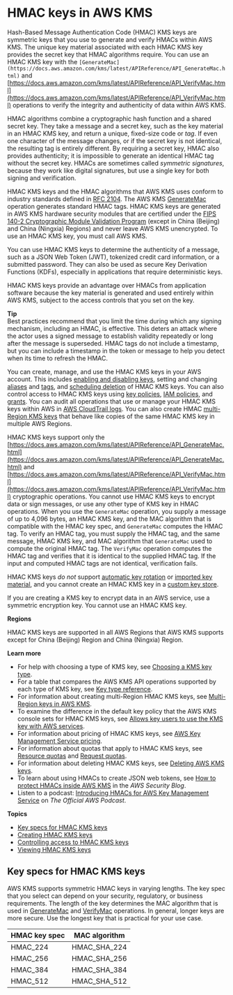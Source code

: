 # HMAC keys in AWS KMS<a name="hmac"></a>

Hash\-Based Message Authentication Code \(HMAC\) KMS keys are symmetric keys that you use to generate and verify HMACs within AWS KMS\. The unique key material associated with each HMAC KMS key provides the secret key that HMAC algorithms require\. You can use an HMAC KMS key with the `[GenerateMac](https://docs.aws.amazon.com/kms/latest/APIReference/API_GenerateMac.html)` and [https://docs.aws.amazon.com/kms/latest/APIReference/API_VerifyMac.html](https://docs.aws.amazon.com/kms/latest/APIReference/API_VerifyMac.html) operations to verify the integrity and authenticity of data within AWS KMS\.

HMAC algorithms combine a cryptographic hash function and a shared secret key\. They take a message and a secret key, such as the key material in an HMAC KMS key, and return a unique, fixed\-size code or *tag*\. If even one character of the message changes, or if the secret key is not identical, the resulting tag is entirely different\. By requiring a secret key, HMAC also provides authenticity; it is impossible to generate an identical HMAC tag without the secret key\. HMACs are sometimes called *symmetric signatures*, because they work like digital signatures, but use a single key for both signing and verification\.

HMAC KMS keys and the HMAC algorithms that AWS KMS uses conform to industry standards defined in [RFC 2104](https://datatracker.ietf.org/doc/html/rfc2104)\. The AWS KMS [GenerateMac](https://docs.aws.amazon.com/kms/latest/APIReference/API_GenerateMac.html) operation generates standard HMAC tags\. HMAC KMS keys are generated in AWS KMS hardware security modules that are certified under the [FIPS 140\-2 Cryptographic Module Validation Program](https://csrc.nist.gov/projects/cryptographic-module-validation-program/certificate/4177) \(except in China \(Beijing\) and China \(Ningxia\) Regions\) and never leave AWS KMS unencrypted\. To use an HMAC KMS key, you must call AWS KMS\.

You can use HMAC KMS keys to determine the authenticity of a message, such as a JSON Web Token \(JWT\), tokenized credit card information, or a submitted password\. They can also be used as secure Key Derivation Functions \(KDFs\), especially in applications that require deterministic keys\.

HMAC KMS keys provide an advantage over HMACs from application software because the key material is generated and used entirely within AWS KMS, subject to the access controls that you set on the key\.

**Tip**  
Best practices recommend that you limit the time during which any signing mechanism, including an HMAC, is effective\. This deters an attack where the actor uses a signed message to establish validity repeatedly or long after the message is superseded\. HMAC tags do not include a timestamp, but you can include a timestamp in the token or message to help you detect when its time to refresh the HMAC\. 

You can create, manage, and use the HMAC KMS keys in your AWS account\. This includes [enabling and disabling keys](enabling-keys.md), setting and changing [aliases](kms-alias.md) and [tags](tagging-keys.md), and [scheduling deletion](deleting-keys.md) of HMAC KMS keys\. You can also control access to HMAC KMS keys using [key policies](hmac-authz.md), [IAM policies](iam-policies.md), and [grants](grants.md)\. You can audit all operations that use or manage your HMAC KMS keys within AWS in [AWS CloudTrail logs](logging-using-cloudtrail.md)\. You can also create HMAC [multi\-Region KMS keys](multi-region-keys-overview.md) that behave like copies of the same HMAC KMS key in multiple AWS Regions\. 

HMAC KMS keys support only the [https://docs.aws.amazon.com/kms/latest/APIReference/API_GenerateMac.html](https://docs.aws.amazon.com/kms/latest/APIReference/API_GenerateMac.html) and [https://docs.aws.amazon.com/kms/latest/APIReference/API_VerifyMac.html](https://docs.aws.amazon.com/kms/latest/APIReference/API_VerifyMac.html) cryptographic operations\. You cannot use HMAC KMS keys to encrypt data or sign messages, or use any other type of KMS key in HMAC operations\. When you use the `GenerateMac` operation, you supply a message of up to 4,096 bytes, an HMAC KMS key, and the MAC algorithm that is compatible with the HMAC key spec, and `GenerateMac` computes the HMAC tag\. To verify an HMAC tag, you must supply the HMAC tag, and the same message, HMAC KMS key, and MAC algorithm that `GenerateMac` used to compute the original HMAC tag\. The `VerifyMac` operation computes the HMAC tag and verifies that it is identical to the supplied HMAC tag\. If the input and computed HMAC tags are not identical, verification fails\. 

HMAC KMS keys *do not* support [automatic key rotation](rotate-keys.md) or [imported key material](importing-keys.md), and you cannot create an HMAC KMS key in a [custom key store](custom-key-store-overview.md)\.

If you are creating a KMS key to encrypt data in an AWS service, use a symmetric encryption key\. You cannot use an HMAC KMS key\. 

**Regions**

HMAC KMS keys are supported in all AWS Regions that AWS KMS supports except for China \(Beijing\) Region and China \(Ningxia\) Region\.

**Learn more**
+ For help with choosing a type of KMS key, see [Choosing a KMS key type](key-types.md#symm-asymm-choose)\.
+ For a table that compares the AWS KMS API operations supported by each type of KMS key, see [Key type reference](symm-asymm-compare.md)\.
+ For information about creating multi\-Region HMAC KMS keys, see [Multi\-Region keys in AWS KMS](multi-region-keys-overview.md)\.
+ To examine the difference in the default key policy that the AWS KMS console sets for HMAC KMS keys, see [Allows key users to use the KMS key with AWS services](key-policy-default.md#key-policy-service-integration)\.
+ For information about pricing of HMAC KMS keys, see [AWS Key Management Service pricing](https://aws.amazon.com/kms/pricing/)\.
+ For information about quotas that apply to HMAC KMS keys, see [Resource quotas](resource-limits.md) and [Request quotas](requests-per-second.md)\.
+ For information about deleting HMAC KMS keys, see [Deleting AWS KMS keys](deleting-keys.md)\.
+ To learn about using HMACs to create JSON web tokens, see [How to protect HMACs inside AWS KMS](http://aws.amazon.com/blogs/security/how-to-protect-hmacs-inside-aws-kms/) in the *AWS Security Blog*\.
+ Listen to a podcast: [Introducing HMACs for AWS Key Management Service](https://aws.amazon.com/podcasts/introducing-hmacs-apis-in-aws-key-management-service) on *The Official AWS Podcast*\.

**Topics**
+ [Key specs for HMAC KMS keys](#hmac-key-specs)
+ [Creating HMAC KMS keys](hmac-create-key.md)
+ [Controlling access to HMAC KMS keys](hmac-authz.md)
+ [Viewing HMAC KMS keys](hmac-view.md)

## Key specs for HMAC KMS keys<a name="hmac-key-specs"></a>

AWS KMS supports symmetric HMAC keys in varying lengths\. The key spec that you select can depend on your security, regulatory, or business requirements\. The length of the key determines the MAC algorithm that is used in [GenerateMac](https://docs.aws.amazon.com/kms/latest/APIReference/API_GenerateMac.html) and [VerifyMac](https://docs.aws.amazon.com/kms/latest/APIReference/API_VerifyMac.html) operations\. In general, longer keys are more secure\. Use the longest key that is practical for your use case\.


| HMAC key spec | MAC algorithm | 
| --- | --- | 
| HMAC\_224 | HMAC\_SHA\_224 | 
| HMAC\_256 | HMAC\_SHA\_256 | 
| HMAC\_384 | HMAC\_SHA\_384 | 
| HMAC\_512 | HMAC\_SHA\_512 | 